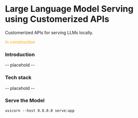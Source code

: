 
# Large Language Model Serving using Customerized APIs

Customerized APIs for serving LLMs locally.

<i><font color="orange">In construction</font></i>

### Introduction
-- placehold --

### Tech stack
-- placehold --

### Serve the Model
```
uvicorn --host 0.0.0.0 serve:app
```
